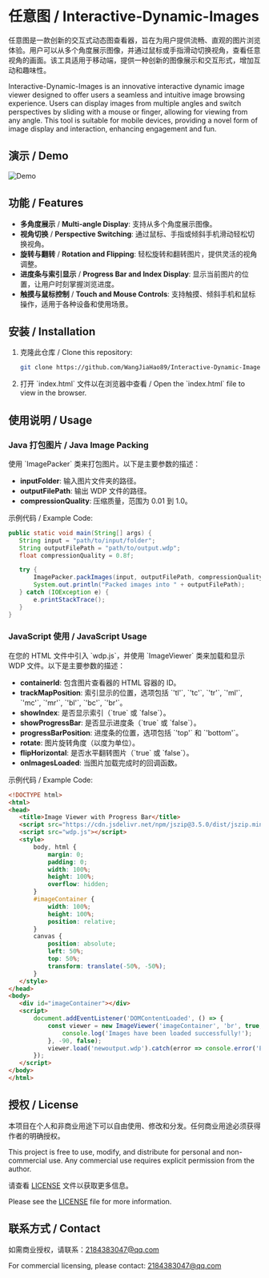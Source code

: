 
# 任意图 / Interactive-Dynamic-Images

任意图是一款创新的交互式动态图查看器，旨在为用户提供流畅、直观的图片浏览体验。用户可以从多个角度展示图像，并通过鼠标或手指滑动切换视角，查看任意视角的画面。该工具适用于移动端，提供一种创新的图像展示和交互形式，增加互动和趣味性。

Interactive-Dynamic-Images is an innovative interactive dynamic image viewer designed to offer users a seamless and intuitive image browsing experience. Users can display images from multiple angles and switch perspectives by sliding with a mouse or finger, allowing for viewing from any angle. This tool is suitable for mobile devices, providing a novel form of image display and interaction, enhancing engagement and fun.

## 演示 / Demo

![Demo](demo.gif)

## 功能 / Features
- **多角度展示** / **Multi-angle Display**: 支持从多个角度展示图像。
- **视角切换** / **Perspective Switching**: 通过鼠标、手指或倾斜手机滑动轻松切换视角。
- **旋转与翻转** / **Rotation and Flipping**: 轻松旋转和翻转图片，提供灵活的视角调整。
- **进度条与索引显示** / **Progress Bar and Index Display**: 显示当前图片的位置，让用户时刻掌握浏览进度。
- **触摸与鼠标控制** / **Touch and Mouse Controls**: 支持触摸、倾斜手机和鼠标操作，适用于各种设备和使用场景。

## 安装 / Installation

1. 克隆此仓库 / Clone this repository:
     ``` bash
    git clone https://github.com/WangJiaHao89/Interactive-Dynamic-Images.git
     ``` 

2. 打开 \`index.html\` 文件以在浏览器中查看 / Open the \`index.html\` file to view in the browser.

## 使用说明 / Usage

### Java 打包图片 / Java Image Packing

使用 \`ImagePacker\` 类来打包图片。以下是主要参数的描述：

- **inputFolder**: 输入图片文件夹的路径。
- **outputFilePath**: 输出 WDP 文件的路径。
- **compressionQuality**: 压缩质量，范围为 0.01 到 1.0。

示例代码 / Example Code:
 ``` java
public static void main(String[] args) {
    String input = "path/to/input/folder";
    String outputFilePath = "path/to/output.wdp";
    float compressionQuality = 0.8f;

    try {
        ImagePacker.packImages(input, outputFilePath, compressionQuality);
        System.out.println("Packed images into " + outputFilePath);
    } catch (IOException e) {
        e.printStackTrace();
    }
}
 ``` 

### JavaScript 使用 / JavaScript Usage

在您的 HTML 文件中引入 \`wdp.js\`，并使用 \`ImageViewer\` 类来加载和显示 WDP 文件。以下是主要参数的描述：

- **containerId**: 包含图片查看器的 HTML 容器的 ID。
- **trackMapPosition**: 索引显示的位置，选项包括 \`'tl'\`, \`'tc'\`, \`'tr'\`, \`'ml'\`, \`'mc'\`, \`'mr'\`, \`'bl'\`, \`'bc'\`, \`'br'\`。
- **showIndex**: 是否显示索引（\`true\` 或 \`false\`）。
- **showProgressBar**: 是否显示进度条（\`true\` 或 \`false\`）。
- **progressBarPosition**: 进度条的位置，选项包括 \`'top'\` 和 \`'bottom'\`。
- **rotate**: 图片旋转角度（以度为单位）。
- **flipHorizontal**: 是否水平翻转图片（\`true\` 或 \`false\`）。
- **onImagesLoaded**: 当图片加载完成时的回调函数。

示例代码 / Example Code:
 ``` html
<!DOCTYPE html>
<html>
<head>
    <title>Image Viewer with Progress Bar</title>
    <script src="https://cdn.jsdelivr.net/npm/jszip@3.5.0/dist/jszip.min.js"></script>
    <script src="wdp.js"></script>
    <style>
        body, html {
            margin: 0;
            padding: 0;
            width: 100%;
            height: 100%;
            overflow: hidden;
        }
        #imageContainer {
            width: 100%;
            height: 100%;
            position: relative;
        }
        canvas {
            position: absolute;
            left: 50%;
            top: 50%;
            transform: translate(-50%, -50%);
        }
    </style>
</head>
<body>
    <div id="imageContainer"></div>
    <script>
        document.addEventListener('DOMContentLoaded', () => {
            const viewer = new ImageViewer('imageContainer', 'br', true, true, 'bottom', () => {
                console.log('Images have been loaded successfully!');
            }, -90, false);
            viewer.load('newoutput.wdp').catch(error => console.error('Error loading .wdp file:', error));
        });
    </script>
</body>
</html>
 ``` 

## 授权 / License

本项目在个人和非商业用途下可以自由使用、修改和分发。任何商业用途必须获得作者的明确授权。

This project is free to use, modify, and distribute for personal and non-commercial use. Any commercial use requires explicit permission from the author.

请查看 [LICENSE](https://github.com/WangJiaHao89/Interactive-Dynamic-Images/blob/main/LICENSE) 文件以获取更多信息。

Please see the [LICENSE](https://github.com/WangJiaHao89/Interactive-Dynamic-Images/blob/main/LICENSE) file for more information.


## 联系方式 / Contact

如需商业授权，请联系：[2184383047@qq.com](mailto:2184383047@qq.com)

For commercial licensing, please contact: [2184383047@qq.com](mailto:2184383047@qq.com)
